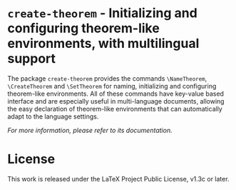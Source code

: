 <!-- Copyright (C) 2021-2023 by Jinwen XU -->

# `create-theorem` - Initializing and configuring theorem-like environments, with multilingual support

The package `create-theorem` provides the commands `\NameTheorem`, `\CreateTheorem` and `\SetTheorem` for naming, initializing and configuring theorem-like environments. All of these commands have key-value based interface and are especially useful in multi-language documents, allowing the easy declaration of theorem-like environments that can automatically adapt to the language settings.

*For more information, please refer to its documentation.*

# License

This work is released under the LaTeX Project Public License, v1.3c or later.

